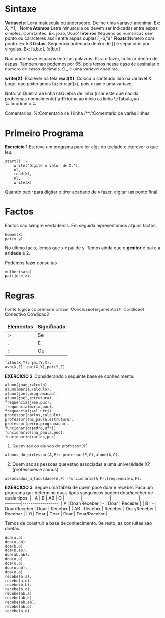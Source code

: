 # Sintaxe
**Variaveis**: Letra maiuscula ou underscore. Define uma variavel anonima. Ex: X, Y1, _Nome
**Atomos**:Letra minuscula ou devem ser indicadas entre aspas simples. Constantes. Ex. joao, 'Joao'
**Inteiros**:Sequencias numericas sem ponto ou caracteres ascii entre aspas duplas:1,-6,"a"
**Floats**:Numero com ponto. Ex:5.3
**Listas**: Sequencia ordenada dentro de [] e separados por virgulas. Ex: [a,b,c], [a|b,c]

Nao pode haver espacos entre as palavras. Para o fazer, colocar dentro de aspas.
Tambem nao podemos por 65. pois temos nesse caso de assinalar o numero de casas decimais. 
O _ é uma variavel anonima.

**write(X)**: Escrever na tela
**read(X)**: Coloca o conteudo lido na variavel X. Logo, nao poderiamos fazer read(x), pois x nao é uma variavel.

Nota:
\n:Quebra de linha
nl:Quebra de linha (usar este que nao da problemas normalmente)
\r:Retorna ao inicio da linha
\t:Tabulaçao
\%:Imprime o %

Comentarios:
%:Comentario de 1 linha
/**/:Comentario de varias linhas

# Primeiro Programa
**Exercicio 1**:Escreva um programa para ler algo do teclado e escrever o que leu.
~~~
start() :-
    write('Digite o valor de X:'),
    nl, 
    read(X),
    nl,
    write(X).
~~~
Quando pedir para digitar e tiver acabado de o fazer, digitar um ponto final.

# Factos
Factos sao sempre verdadeiros. Em seguida representamos alguns factos.
~~~
homem(x).
pai(x,y).
~~~
No ultimo facto, lemos que x é pai de y. Temos ainda que o **genitor** é pai e a **aridade** é 2.

Podemos fazer consultas
~~~
mulher(sara).
pai(jose,X).
~~~

# Regras
Fonte logica de primeira ordem.
Conclusao(argumentos):-Condicao1 Conectivo Condicao2

| Elementos | Significado  |
|-----------|--------------|
| :-        | Se           |
| ,         | E            |
| ;         | Ou           |


~~~
filho(X,Y):-pai(Y,X).
avo(X,Z):-pai(X,Y),pai(Y,Z)
~~~

**EXERCICIO 2**: Considerando a seguinte base de conhecimento:
~~~
aluno(joao,calculo).
aluno(maria,calculo).
aluno(joel,programacao).
aluno(joel,estrutura).
frequencia(joao,puc).
frequencia(maria,puc).
frequencia(joel,ufrj).
professor(carlos,calculo).
professor(ana_paula,estrutura).
professor(pedro,programacao).
funcionario(pedro,ufrj).
funcionario(ana_paula,puc).
funcionario(carlos,puc).
~~~
1. Quem sao os alunos do professor X?
~~~
alunos_do_professor(A,P):-professor(P,C),aluno(A,C).
~~~
2. Quem sao as pessoas que estao associadas a uma universidade X? (professores e alunos)
~~~
associados_a_faculdade(A,F):-funcionario(A,F);frequencia(A,F).
~~~

**EXERCICIO 3**: Segue uma tabela de quem pode doar e receber. Faca um programa que determine quais tipos sanguineos podem doar/receber de quais tipos.
|       | A            | B            | AB               | O                |
|-------|--------------|--------------|------------------|------------------|
| A     | Doar/Receber | -            | Doar             | Receber          |
| B     | -            | Doar/Receber | Doar             | Receber          |
| AB    | Receber      | Receber      | Doar/Receber     | Receber          |
| O     | Doar         | Doar         | Doar             | Doar/Receber     |

Temos de construir a base de conhecimento. De resto, as consultas sao diretas.
~~~
doa(a,a).
doa(a,ab).
doa(b,b).
doa(b,ab).
doa(ab,ab).
doa(o,a).
doa(o,b).
doa(o,ab).
doa(o,o).
recebe(a,a).
recebe(a,o).
recebe(b,b).
recebe(b,o).
recebe(ab,a).
recebe(ab,b).
recebe(ab,ab).
recebe(ab,o).
recebe(o,o).
~~~

